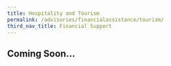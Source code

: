 ```yaml
---
title: Hospitality and Tourism 
permalink: /advisories/financialassistance/tourism/
third_nav_title: Financial Support
---
```


## **Coming Soon...**
